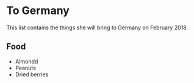 # To Germany
This list contains the things she will bring to Germany on February 2018.

## Food 
* Almondd
* Peanuts
* Dried berries

